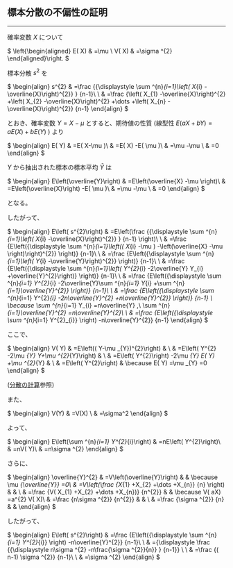 
## 標本分散の不偏性の証明
---

確率変数 $X$ について

$
\left\{\begin{aligned}
    E( X) & =\mu \\
    V( X) & =\sigma ^{2}
\end{aligned}\right.
$

標本分散 $s^2$ を

$
\begin{align}
    s^{2} & =\frac
        {{\displaystyle \sum ^{n}_{i=1}\left( X_{i} -\overline{X}\right)^{2}} }
        {n-1}\\
     \\
     & =\frac
         {\left( X_{1} -\overline{X}\right)^{2} +\left( X_{2} -\overline{X}\right)^{2} +\dots +\left( X_{n} -\overline{X}\right)^{2}}
         {n-1}
\end{align}
$

とおき、確率変数 $Y=X-\mu$ とすると、期待値の性質 (線型性 $E( aX+bY) =aE( X) +bE( Y)$ ) より

$
\begin{align}
    E( Y) & =E( X-\mu )\\
     & =E( X) -E( \mu )\\
     & =\mu -\mu \\
     & =0
\end{align}
$

$Y$ から抽出された標本の標本平均 $\bar{Y}$ は

$
\begin{align}
    E\left(\overline{Y}\right) & =E\left(\overline{X} -\mu \right)\\
     & =E\left(\overline{X}\right) -E( \mu )\\
     & =\mu -\mu \\
     & =0
\end{align}
$

となる。

したがって、

$
\begin{align}
    E\left( s^{2}\right) & =E\left(\frac
        {{\displaystyle \sum ^{n}_{i=1}\left( X_{i} -\overline{X}\right)^{2}} }
        {n-1}
    \right)\\
     \\
     & =\frac
         {E\left({\displaystyle \sum ^{n}_{i=1}\left(( X_{i} -\mu ) -\left(\overline{X} -\mu \right)\right)^{2}} \right)}
         {n-1}\\
     \\
     & =\frac
         {E\left({\displaystyle \sum ^{n}_{i=1}\left( Y_{i} -\overline{Y}\right)^{2}} \right)}
         {n-1}\\
     \\
     & =\frac
         {E\left({\displaystyle \sum ^{n}_{i=1}\left( Y^{2}_{i} -2\overline{Y} Y_{i} +\overline{Y}^{2}\right)} \right)}
         {n-1}\\
     \\
     & =\frac
         {E\left({\displaystyle \sum ^{n}_{i=1} Y^{2}_{i} -2\overline{Y}\sum ^{n}_{i=1} Y_{i} +\sum ^{n}_{i=1}\overline{Y}^{2}} \right)}
         {n-1}\\
     \\
     & =\frac
         {E\left({\displaystyle \sum ^{n}_{i=1} Y^{2}_{i} -2n\overline{Y}^{2} +n\overline{Y}^{2}} \right)}
         {n-1}
     \ \because \sum ^{n}_{i=1} Y_{i} =n\overline{Y} ,\ \sum ^{n}_{i=1}\overline{Y}^{2} =n\overline{Y}^{2}\\
     \\
     & =\frac
         {E\left({\displaystyle \sum ^{n}_{i=1} Y^{2}_{i}} \right) -n\overline{Y}^{2}}
         {n-1}
\end{align}
$

ここで、

$
\begin{align}
    V( Y) & =E\left(( Y-\mu _{Y})^{2}\right) & \\
     & =E\left( Y^{2} -2\mu _{Y} Y+\mu ^{2}_{Y}\right) & \\
     & =E\left( Y^{2}\right) -2\mu _{Y} E( Y) +\mu ^{2}_{Y} & \\
     & =E\left( Y^{2}\right) & \because E( Y) =\mu _{Y} =0
\end{align}
$

([分散の計算](mean_and_variance.ipynb#variance)参照)

また、

$
\begin{align}
    V(Y) & =V(X) \\
    & =\sigma^2
\end{align}
$

よって、

$
\begin{align}
    E\left(\sum ^{n}_{i=1} Y^{2}_{i}\right) & =nE\left( Y^{2}\right)\\
     & =nV( Y)\\
     & =n\sigma ^{2}
\end{align}
$

さらに、

$
\begin{align}
    \overline{Y}^{2} & =V\left(\overline{Y}\right) &  & \because \mu _{\overline{Y}} =0\\
     & =V\left(\frac
         {X_{1} +X_{2} +\dots +X_{n}}
         {n}
     \right) &  & \\
     & =\frac
         {V( X_{1} +X_{2} +\dots +X_{n})}
         {n^{2}}
     &  & \because V( aX) =a^{2} V( X)\\
     & =\frac
         {n\sigma ^{2}}
         {n^{2}}
     &  & \\
     & =\frac
         {\sigma ^{2}}
         {n}
     &  & 
\end{align}
$

したがって、

$
\begin{align}
    E\left( s^{2}\right) & =\frac
        {E\left({\displaystyle \sum ^{n}_{i=1} Y^{2}_{i}} \right) -n\overline{Y}^{2}}
        {n-1}\\
     \\
     & ={\displaystyle \frac
         {{\displaystyle n\sigma ^{2} -n\frac{\sigma ^{2}}{n}} }
         {n-1}} \\
     \\
     & =\frac
         {( n-1) \sigma ^{2}}
         {n-1}\\
     \\
     & =\sigma ^{2}
\end{align}
$
